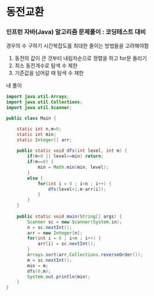 # 동전교환

### 인프런 자바(Java) 알고리즘 문제풀이 : 코딩테스트 대비

경우의 수 구하기
시간복잡도를 최대한 줄이는 방법들을 고려해야함
1. 동전의 값이 큰 것부터 내림차순으로 정렬을 하고 for문 돌리기
2. 최소 동전개수로 탐색 수 제한
3. 기준값을 넘어갈 때 탐색 수 제한

내 풀이

```java
import java.util.Arrays;
import java.util.Collections;
import java.util.Scanner;

public class Main {

	static int n,m=0;
	static int min;
	static Integer[] arr;
	
	public static void dfs(int level, int m) {
		if(m<0 || level>=min) return;
		if(m==0) {
			min = Math.min(min, level);
		}
		else {
			for(int i = 0 ; i<n ; i++) {
				dfs(level+1,m-arr[i]);
			}
		}
	}
	
	public static void main(String[] args) {
		Scanner sc = new Scanner(System.in);
		n = sc.nextInt();
		arr = new Integer[n];
		for(int i = 0 ; i<n ; i++) {
			arr[i] = sc.nextInt();
		}
		Arrays.sort(arr,Collections.reverseOrder());
		m = sc.nextInt();
		min = m;
		dfs(0,m);
		System.out.println(min);
	}
}
```